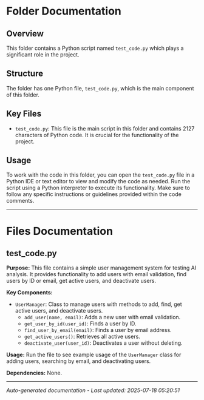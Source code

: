 # Folder Documentation

## Overview
This folder contains a Python script named `test_code.py` which plays a significant role in the project.

## Structure
The folder has one Python file, `test_code.py`, which is the main component of this folder.

## Key Files
- `test_code.py`: This file is the main script in this folder and contains 2127 characters of Python code. It is crucial for the functionality of the project.

## Usage
To work with the code in this folder, you can open the `test_code.py` file in a Python IDE or text editor to view and modify the code as needed. Run the script using a Python interpreter to execute its functionality. Make sure to follow any specific instructions or guidelines provided within the code comments.

---

# Files Documentation

## test_code.py

**Purpose:** This file contains a simple user management system for testing AI analysis. It provides functionality to add users with email validation, find users by ID or email, get active users, and deactivate users.

**Key Components:**
- `UserManager`: Class to manage users with methods to add, find, get active users, and deactivate users.
  - `add_user(name, email)`: Adds a new user with email validation.
  - `get_user_by_id(user_id)`: Finds a user by ID.
  - `find_user_by_email(email)`: Finds a user by email address.
  - `get_active_users()`: Retrieves all active users.
  - `deactivate_user(user_id)`: Deactivates a user without deleting.

**Usage:** Run the file to see example usage of the `UserManager` class for adding users, searching by email, and deactivating users.

**Dependencies:** None.

---
*Auto-generated documentation - Last updated: 2025-07-18 05:20:51*
